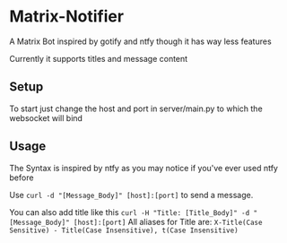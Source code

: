 # Matrix-Notifier
A Matrix Bot inspired by gotify and ntfy though it has way less features

Currently it supports titles and message content

## Setup

To start just change the host and port in server/main.py to which the websocket will bind

## Usage

The Syntax is inspired by ntfy as you may notice if you've ever used ntfy before

Use ```curl -d "[Message_Body]" [host]:[port]``` to send a message.

You can also add title like this ```curl -H "Title: [Title_Body]" -d "[Message_Body]" [host]:[port]```
All aliases for Title are: ```X-Title(Case Sensitive) - Title(Case Insensitive), t(Case Insensitive)```

